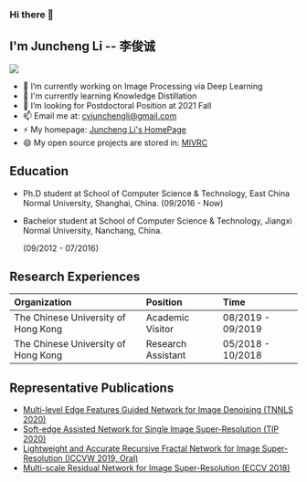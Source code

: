 ### Hi there 👋

<!--
**CV-JunchengLi/CV-JunchengLi** is a ✨ _special_ ✨ repository because its `README.md` (this file) appears on your GitHub profile.

Here are some ideas to get you started:

- 🔭 I’m currently working on ...
- 🌱 I’m currently learning ...
- 👯 I’m looking to collaborate on ...
- 🤔 I’m looking for help with ...
- 💬 Ask me about ...
- 📫 How to reach me: ...
- 😄 Pronouns: ...
- ⚡ Fun fact: ...
-->

## I'm Juncheng Li -- 李俊诚

[![](https://img.shields.io/badge/Research-GoogleScholar-888888)](https://scholar.google.com.hk/citations?user=a5jkbmkAAAAJ&hl=zh-CN)

- 🔭  I’m currently working on Image Processing via Deep Learning
- 🌱  I'm currently learning Knowledge Distillation
- 🤔  I’m looking for Postdoctoral Position at 2021 Fall
- 📫  Email me at: cvjunchengli@gmail.com
- ⚡  My homepage: [Juncheng Li's HomePage](https://junchenglee.com)
- 😄  My open source projects are stored in: [MIVRC](https://github.com/MIVRC)

## Education

- Ph.D student at School of Computer Science & Technology, East China Normal University, Shanghai, China. (09/2016 - Now)

- Bachelor student at School of Computer Science & Technology, Jiangxi Normal University, Nanchang, China.

  (09/2012 - 07/2016) 

## Research Experiences

| Organization                        | Position           | Time              |
| :---------------------------------- | :----------------- | :---------------- |
| The Chinese University of Hong Kong | Academic Visitor   | 08/2019 - 09/2019 |
| The Chinese University of Hong Kong | Research Assistant | 05/2018 - 10/2018 |

## Representative Publications

- [Multi-level Edge Features Guided Network for Image Denoising (TNNLS 2020)](https://junchenglee.com/projects/TNNLS2020_MLEFGN)
- [Soft-edge Assisted Network for Single Image Super-Resolution (TIP 2020)](https://junchenglee.com/projects/TIP2020_SEANET)
- [Lightweight and Accurate Recursive Fractal Network for Image Super-Resolution (ICCVW 2019, Oral)]()
- [Multi-scale Residual Network for Image Super-Resolution (ECCV 2018)](https://junchenglee.com/projects/ECCV2018_MSRN)